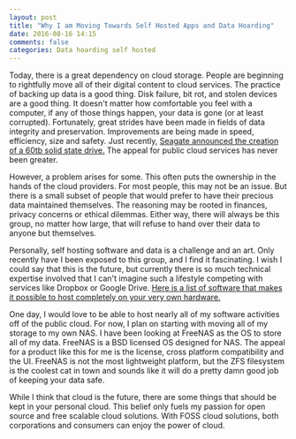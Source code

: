 ```yaml
---
layout: post
title: "Why I am Moving Towards Self Hosted Apps and Data Hoarding"
date: 2016-08-16 14:15
comments: false
categories: Data hoarding self hosted
---
```


Today, there is a great dependency on cloud storage.
People are beginning to rightfully move all of their digital content to cloud services.
The practice of backing up data is a good thing.
Disk failure, bit rot, and stolen devices are a good thing.
It doesn't matter how comfortable you feel with a computer, if any of those things happen, your data is gone (or at least corrupted).
Fortunately, great strides have been made in fields of data integrity and preservation.
Improvements are being made in speed, efficiency, size and safety.
Just recently, [Seagate announced the creation of a 60tb solid state drive.](http://arstechnica.com/gadgets/2016/08/seagate-unveils-60tb-ssd-the-worlds-largest-hard-drive/)
The appeal for public cloud services has never been greater.

However, a problem arises for some.
This often puts the ownership in the hands of the cloud providers.
For most people, this may not be an issue.
But there is a small subset of people that would prefer to have their precious data maintained themselves.
The reasoning may be rooted in finances, privacy concerns or ethical dilemmas. 
Either way, there will always be this group, no matter how large, that will refuse to hand over their data to anyone but themselves.

Personally, self hosting software and data is a challenge and an art.
Only recently have I been exposed to this group, and I find it fascinating.
I wish I could say that this is the future, but currently there is so much technical expertise involved that I can't imagine such a lifestyle competing with services like Dropbox or Google Drive.
[Here is a list of software that makes it possible to host completely on your very own hardware.](https://github.com/Kickball/awesome-selfhosted)

One day, I would love to be able to host nearly all of my software activities off of the public cloud.
For now, I plan on starting with moving all of my storage to my own NAS.
I have been looking at FreeNAS as the OS to store all of my data.
FreeNAS is a BSD licensed OS designed for NAS.
The appeal for a product like this for me is the license, cross platform compatibility and the UI.
FreeNAS is not the most lightweight platform, but the ZFS filesystem is the coolest cat in town and sounds like it will do a pretty damn good job of keeping your data safe.

While I think that cloud is the future, there are some things that should be kept in your personal cloud.
This belief only fuels my passion for open source and free scalable cloud solutions.
With FOSS cloud solutions, both corporations and consumers can enjoy the power of cloud.
